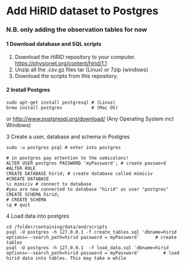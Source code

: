 # Add HiRID dataset to Postgres

### N.B. only adding the observation tables for now

#### 1 Download database and SQL scripts
1. Download the HiRID repository to your computer. https://physionet.org/content/hirid/1.1
2. Unzip all the .csv.gz files tar (Linux) or 7zip (windows)
3. Download the scripts from this repository.


#### 2 Install Postgres
```
sudo apt-get install postgresql # (Linux)
brew install postgres           # (Mac OS)
```
or http://www.postgresql.org/download/ (Any Operating System incl Windows)

3 Create a user, database and schema in Postgres
```
sudo -u postgres psql # enter into postgres

# in postgres pay attention to the semicolons!
ALTER USER postgres PASSWORD 'myPassword'; # create password
#ALTER ROLE
CREATE DATABASE hirid; # create database called mimiciv
#CREATE DATABASE
\c mimiciv # connect to database
#you are now connected to database "hirid" as user "postgres"
CREATE SCHEMA hirid; 
# CREATE SCHEMA
\q # quit
```
4 Load data into postgres
```
cd /folder/containing/data/and/scripts
psql -U postgres -h 127.0.0.1 -f create_tables.sql 'dbname=hirid options=--search_path=hirid password = myPassword'      # create tables 
psql -U postgres -h 127.0.0.1  -f load_data.sql 'dbname=hirid options=--search_path=hirid password = myPassword'         # load hirid data into tables. This may take a while
```
